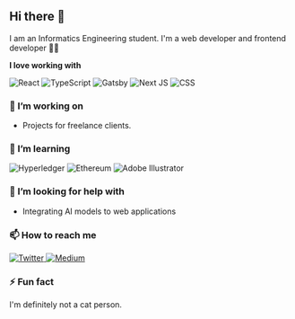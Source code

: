 ## Hi there 👋

I am an Informatics Engineering student. I'm a web developer and frontend developer 🕺🏽

**I love working with**

<div display="flex">
  <img src="https://img.shields.io/badge/react-%2320232a.svg?style=for-the-badge&logo=react&logoColor=%2361DAFB" alt="React"/>
  <img src="https://img.shields.io/badge/typescript-%23007ACC.svg?style=for-the-badge&logo=typescript&logoColor=white" alt="TypeScript"/>
  <img src="https://img.shields.io/badge/Gatsby-%23663399.svg?style=for-the-badge&logo=gatsby&logoColor=white" alt="Gatsby"/>
  <img src="https://img.shields.io/badge/Next-black?style=for-the-badge&logo=next.js&logoColor=white" alt="Next JS"/>
  <img src="https://img.shields.io/badge/css3-%231572B6.svg?style=for-the-badge&logo=css3&logoColor=white" alt="CSS"/>
</div>

### 🔭 I’m working on

- Projects for freelance clients.

### 🌱 I’m learning

<div display="flex">
  <img src="https://img.shields.io/badge/hyperledger-2F3134?style=for-the-badge&logo=hyperledger&logoColor=white" alt="Hyperledger"/>
  <img src="https://img.shields.io/badge/Ethereum-3C3C3D?style=for-the-badge&logo=Ethereum&logoColor=white" alt="Ethereum"/>
  <img src="https://img.shields.io/badge/adobe%20illustrator-%23FF9A00.svg?style=for-the-badge&logo=adobe%20illustrator&logoColor=white" alt="Adobe Illustrator"/>
</div>

### 🤔 I’m looking for help with

- Integrating AI models to web applications

### 📫 How to reach me

<div display="flex">
<!--   <a href="https://docs.google.com/forms/d/e/1FAIpQLSfBBa3R5_qhmyzxGNVp9vetDXt4oEGYPGRDlcuLf5kQFa1GJA/viewform?usp=sf_link">
    <img src="https://img.shields.io/badge/linkedin-%230077B5.svg?style=for-the-badge&logo=linkedin&logoColor=white" alt="LinkedIn"/>
  </a> -->
  <a href="https://www.instagram.com/bramastaah?igsh=MXg4azVmazRzN2Vpdg==">
    <img src="https://img.shields.io/badge/instagram-%231DA1F2.svg?style=for-the-badge&logo=Twitter&logoColor=white" alt="Twitter"/>
  </a>
  <a href="https://wa.me/+6285760199917">
    <img src="https://img.shields.io/badge/whatshapp-%231DA1F2.svg?style=for-the-badge&logo=Twitter&logoColor=white" alt="Medium"/>
  </a>
</div>

### ⚡ Fun fact

I'm definitely not a cat person.
